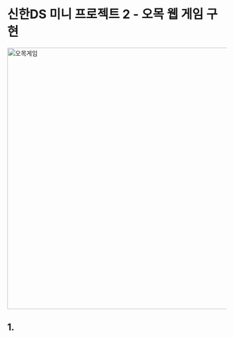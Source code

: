 # 신한DS 미니 프로젝트 2 - 오목 웹 게임 구현

<img src="https://github.com/dlehgus97/SHDS_Mini_Project2/assets/76528931/31441d4c-60a7-458c-bd33-b614f25349dd" width="600" alt="오목게임">

## 1.

